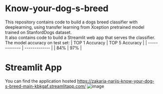 # Know-your-dog-s-breed
This repository contains code to build a dogs breed classifier with deeplearning, using transfer learning from Xception pretrained model trained on StanfordDogs dataset.\
It also contains code to build a Streamlit web app that serves the classifier.\
The model accuracy on test set:
| TOP 1 Accuracy  | TOP 5 Accuracy |
| ------------- | ------------- |
| 84%  | 97% |

# Streamlit App
You can find the application hosted 
https://zakaria-narjis-know-your-dog-s-breed-main-kbkgaf.streamlitapp.com/
![image](https://user-images.githubusercontent.com/67557885/194771939-cb7ae087-5d75-496b-b9c1-d670dc6c4440.png)

